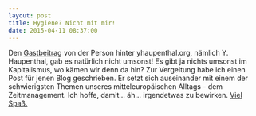 ```yaml
---
layout: post
title: Hygiene? Nicht mit mir!
date: 2015-04-11 08:37:00
---
```


Den [Gastbeitrag](https://grillmoebel.github.io/2014/12/28/thththththth-post/) von der Person hinter yhaupenthal.org, nämlich Y. Haupenthal, gab es natürlich nicht umsonst! Es gibt ja nichts umsonst im Kapitalismus, wo kämen wir denn da hin? Zur Vergeltung habe ich einen Post für jenen Blog geschrieben. Er setzt sich auseinander mit einem der schwierigsten Themen unseres mitteleuropäischen Alltags - dem Zeitmanagement. Ich hoffe, damit... äh... irgendetwas zu bewirken. [Viel Spaß.](https://yhaupenthal.org/1446744255.htm)
